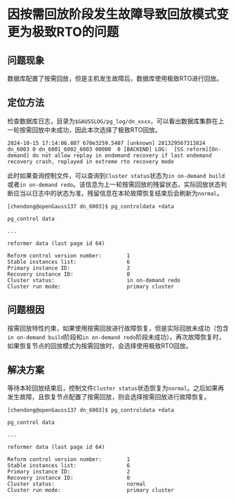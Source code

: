 # 因按需回放阶段发生故障导致回放模式变更为极致RTO的问题

## 问题现象

数据库配置了按需回放，但是主机发生故障后，数据库使用极致RTO进行回放。

## 定位方法

检查数据库日志，目录为`$GAUSSLOG/pg_log/dn_xxxx`，可以看出数据库集群在上一轮按需回放中未成功，因此本次选择了极致RTO回放。

```shell
2024-10-15 17:14:06.807 670e3259.5407 [unknown] 281329567313824 dn_6003 0 dn_6001_6002_6003 00000  0 [BACKEND] LOG:  [SS reform][On-demand] do not allow replay in ondemand recovery if last ondemand recovery crash, replayed in extreme rto recovery mode
```

此时如果查询控制文件，可以查询到`Cluster status`状态为`in on-demand build`或者`in on-demand redo`。该信息为上一轮按需回放的残留状态，实际回放状态判断应当以日志中的状态为准，残留信息在本轮故障恢复结束后会刷新为`normal`。

```shell
[chendong@openGauss137 dn_6003]$ pg_controldata +data

pg_control data

...

reformer data (last page id 64)

Reform control version number:        1
Stable instances list:                6
Primary instance ID:                  2
Recovery instance ID:                 0
Cluster status:                       in on-demand redo
Cluster run mode:                     primary cluster
```

## 问题根因

按需回放特性约束，如果使用按需回放进行故障恢复，但是实际回放未成功（包含`in on-demand build`阶段和`in on-demand redo`阶段未成功）。再次故障恢复时，如果恢复节点的回放模式为按需回放时，会选择使用极致RTO回放。

## 解决方案

等待本轮回放结束后，控制文件`Cluster status`状态恢复为`normal`。之后如果再发生故障，且恢复节点配置了按需回放，则会选择按需回放进行故障恢复。

```shell
[chendong@openGauss137 dn_6003]$ pg_controldata +data

pg_control data

...

reformer data (last page id 64)

Reform control version number:        1
Stable instances list:                6
Primary instance ID:                  2
Recovery instance ID:                 0
Cluster status:                       normal
Cluster run mode:                     primary cluster
```

